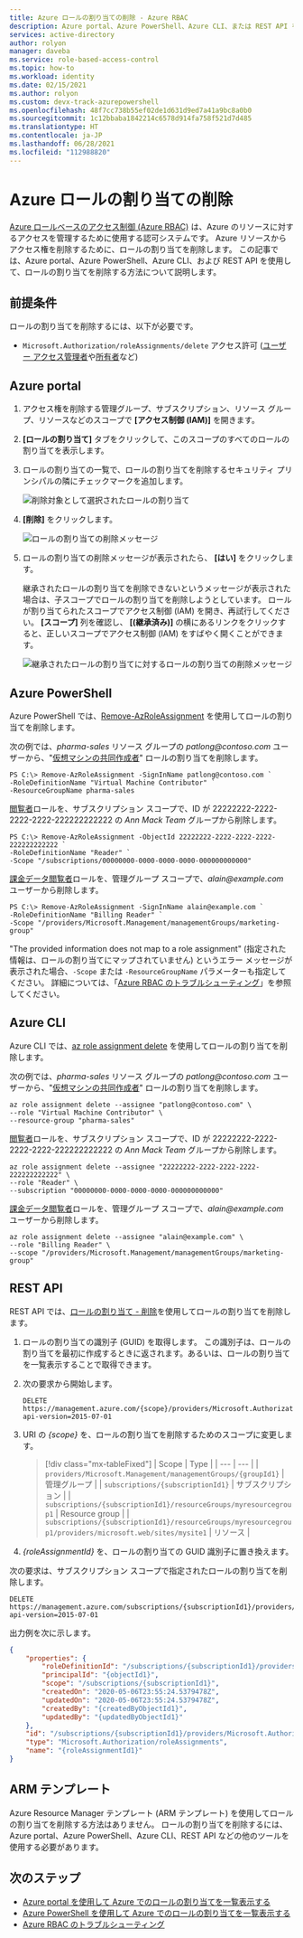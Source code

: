 ```yaml
---
title: Azure ロールの割り当ての削除 - Azure RBAC
description: Azure portal、Azure PowerShell、Azure CLI、または REST API を使用して、ユーザー、グループ、サービス プリンシパル、またはマネージド ID に対して Azure リソースへのアクセス権を削除する方法について説明します。
services: active-directory
author: rolyon
manager: daveba
ms.service: role-based-access-control
ms.topic: how-to
ms.workload: identity
ms.date: 02/15/2021
ms.author: rolyon
ms.custom: devx-track-azurepowershell
ms.openlocfilehash: 48f7cc738b55ef02de1d631d9ed7a41a9bc8a0b0
ms.sourcegitcommit: 1c12bbaba1842214c6578d914fa758f521d7d485
ms.translationtype: HT
ms.contentlocale: ja-JP
ms.lasthandoff: 06/28/2021
ms.locfileid: "112988820"
---
```

# <a name="remove-azure-role-assignments"></a>Azure ロールの割り当ての削除

[Azure ロールベースのアクセス制御 (Azure RBAC)](../../articles/role-based-access-control/overview.md) は、Azure のリソースに対するアクセスを管理するために使用する認可システムです。 Azure リソースからアクセス権を削除するために、ロールの割り当てを削除します。 この記事では、Azure portal、Azure PowerShell、Azure CLI、および REST API を使用して、ロールの割り当てを削除する方法について説明します。

## <a name="prerequisites"></a>前提条件

ロールの割り当てを削除するには、以下が必要です。

- `Microsoft.Authorization/roleAssignments/delete` アクセス許可 ([ユーザー アクセス管理者](../../articles/role-based-access-control/built-in-roles.md#user-access-administrator)や[所有者](../../articles/role-based-access-control/built-in-roles.md#owner)など)

## <a name="azure-portal"></a>Azure portal

1. アクセス権を削除する管理グループ、サブスクリプション、リソース グループ、リソースなどのスコープで **[アクセス制御 (IAM)]** を開きます。

1. **[ロールの割り当て]** タブをクリックして、このスコープのすべてのロールの割り当てを表示します。

1. ロールの割り当ての一覧で、ロールの割り当てを削除するセキュリティ プリンシパルの隣にチェックマークを追加します。

   ![削除対象として選択されたロールの割り当て](./media/role-assignments-remove/rg-role-assignments-select.png)

1. **[削除]** をクリックします。

   ![ロールの割り当ての削除メッセージ](./media/shared/remove-role-assignment.png)

1. ロールの割り当ての削除メッセージが表示されたら、 **[はい]** をクリックします。

    継承されたロールの割り当てを削除できないというメッセージが表示された場合は、子スコープでロールの割り当てを削除しようとしています。 ロールが割り当てられたスコープでアクセス制御 (IAM) を開き、再試行してください。 **[スコープ]** 列を確認し、 **[(継承済み)]** の横にあるリンクをクリックすると、正しいスコープでアクセス制御 (IAM) をすばやく開くことができます。

   ![継承されたロールの割り当てに対するロールの割り当ての削除メッセージ](./media/role-assignments-remove/remove-role-assignment-inherited.png)

## <a name="azure-powershell"></a>Azure PowerShell

Azure PowerShell では、[Remove-AzRoleAssignment](/powershell/module/az.resources/remove-azroleassignment) を使用してロールの割り当てを削除します。

次の例では、*pharma-sales* リソース グループの *patlong\@contoso.com* ユーザーから、"[仮想マシンの共同作成者](built-in-roles.md#virtual-machine-contributor)" ロールの割り当てを削除します。

```azurepowershell
PS C:\> Remove-AzRoleAssignment -SignInName patlong@contoso.com `
-RoleDefinitionName "Virtual Machine Contributor" `
-ResourceGroupName pharma-sales
```

[閲覧者](built-in-roles.md#reader)ロールを、サブスクリプション スコープで、ID が 22222222-2222-2222-2222-222222222222 の *Ann Mack Team* グループから削除します。

```azurepowershell
PS C:\> Remove-AzRoleAssignment -ObjectId 22222222-2222-2222-2222-222222222222 `
-RoleDefinitionName "Reader" `
-Scope "/subscriptions/00000000-0000-0000-0000-000000000000"
```

[課金データ閲覧者](built-in-roles.md#billing-reader)ロールを、管理グループ スコープで、*alain\@example.com* ユーザーから削除します。

```azurepowershell
PS C:\> Remove-AzRoleAssignment -SignInName alain@example.com `
-RoleDefinitionName "Billing Reader" `
-Scope "/providers/Microsoft.Management/managementGroups/marketing-group"
```

"The provided information does not map to a role assignment" (指定された情報は、ロールの割り当てにマップされていません) というエラー メッセージが表示された場合、`-Scope` または `-ResourceGroupName` パラメーターも指定してください。 詳細については、「[Azure RBAC のトラブルシューティング](troubleshooting.md#role-assignments-with-identity-not-found)」を参照してください。

## <a name="azure-cli"></a>Azure CLI

Azure CLI では、[az role assignment delete](/cli/azure/role/assignment#az_role_assignment_delete) を使用してロールの割り当てを削除します。

次の例では、*pharma-sales* リソース グループの *patlong\@contoso.com* ユーザーから、"[仮想マシンの共同作成者](built-in-roles.md#virtual-machine-contributor)" ロールの割り当てを削除します。

```azurecli
az role assignment delete --assignee "patlong@contoso.com" \
--role "Virtual Machine Contributor" \
--resource-group "pharma-sales"
```

[閲覧者](built-in-roles.md#reader)ロールを、サブスクリプション スコープで、ID が 22222222-2222-2222-2222-222222222222 の *Ann Mack Team* グループから削除します。

```azurecli
az role assignment delete --assignee "22222222-2222-2222-2222-222222222222" \
--role "Reader" \
--subscription "00000000-0000-0000-0000-000000000000"
```

[課金データ閲覧者](built-in-roles.md#billing-reader)ロールを、管理グループ スコープで、*alain\@example.com* ユーザーから削除します。

```azurecli
az role assignment delete --assignee "alain@example.com" \
--role "Billing Reader" \
--scope "/providers/Microsoft.Management/managementGroups/marketing-group"
```

## <a name="rest-api"></a>REST API

REST API では、[ロールの割り当て - 削除](/rest/api/authorization/roleassignments/delete)を使用してロールの割り当てを削除します。

1. ロールの割り当ての識別子 (GUID) を取得します。 この識別子は、ロールの割り当てを最初に作成するときに返されます。あるいは、ロールの割り当てを一覧表示することで取得できます。

1. 次の要求から開始します。

    ```http
    DELETE https://management.azure.com/{scope}/providers/Microsoft.Authorization/roleAssignments/{roleAssignmentId}?api-version=2015-07-01
    ```

1. URI の *{scope}* を、ロールの割り当てを削除するためのスコープに変更します。

    > [!div class="mx-tableFixed"]
    > | Scope | Type |
    > | --- | --- |
    > | `providers/Microsoft.Management/managementGroups/{groupId1}` | 管理グループ |
    > | `subscriptions/{subscriptionId1}` | サブスクリプション |
    > | `subscriptions/{subscriptionId1}/resourceGroups/myresourcegroup1` | Resource group |
    > | `subscriptions/{subscriptionId1}/resourceGroups/myresourcegroup1/providers/microsoft.web/sites/mysite1` | リソース |

1. *{roleAssignmentId}* を、ロールの割り当ての GUID 識別子に置き換えます。

次の要求は、サブスクリプション スコープで指定されたロールの割り当てを削除します。

```http
DELETE https://management.azure.com/subscriptions/{subscriptionId1}/providers/microsoft.authorization/roleassignments/{roleAssignmentId1}?api-version=2015-07-01
```

出力例を次に示します。

```json
{
    "properties": {
        "roleDefinitionId": "/subscriptions/{subscriptionId1}/providers/Microsoft.Authorization/roleDefinitions/a795c7a0-d4a2-40c1-ae25-d81f01202912",
        "principalId": "{objectId1}",
        "scope": "/subscriptions/{subscriptionId1}",
        "createdOn": "2020-05-06T23:55:24.5379478Z",
        "updatedOn": "2020-05-06T23:55:24.5379478Z",
        "createdBy": "{createdByObjectId1}",
        "updatedBy": "{updatedByObjectId1}"
    },
    "id": "/subscriptions/{subscriptionId1}/providers/Microsoft.Authorization/roleAssignments/{roleAssignmentId1}",
    "type": "Microsoft.Authorization/roleAssignments",
    "name": "{roleAssignmentId1}"
}
```

## <a name="arm-template"></a>ARM テンプレート

Azure Resource Manager テンプレート (ARM テンプレート) を使用してロールの割り当てを削除する方法はありません。 ロールの割り当てを削除するには、Azure portal、Azure PowerShell、Azure CLI、REST API などの他のツールを使用する必要があります。

## <a name="next-steps"></a>次のステップ

- [Azure portal を使用して Azure でのロールの割り当てを一覧表示する](role-assignments-list-portal.md)
- [Azure PowerShell を使用して Azure でのロールの割り当てを一覧表示する](role-assignments-list-powershell.md)
- [Azure RBAC のトラブルシューティング](troubleshooting.md)
